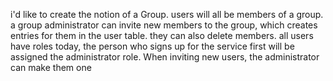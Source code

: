 
i'd like to create the notion of a Group. users will all be members of a group.
a group administrator can invite new members to the group, which creates entries for them in the user table. they can also delete members. all users have roles today, the person who signs up for the service first will be assigned the administrator role. When inviting new users, the administrator can make them one 

